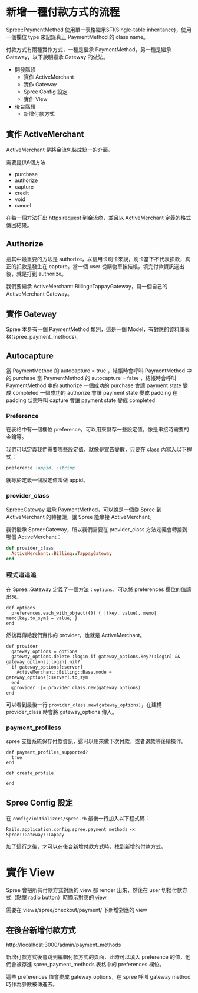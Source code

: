 # 新增一種付款方式的流程

Spree::PaymentMethod 使用單一表格繼承STI(Single-table inheritance)，使用一個欄位 type 來記錄真正 PaymentMethod 的 class name。

付款方式有兩種實作方式，一種是繼承 PaymentMethod，另一種是繼承 Gateway，以下說明繼承 Gateway 的做法。

- 開發階段
  - 實作 ActiveMerchant
  - 實作 Gateway
  - Spree Config 設定
  - 實作 View
- 後台階段
  - 新增付款方式

## 實作 ActiveMerchant
ActiveMerchant 是將金流包裝成統一的介面。

需要提供6個方法

- purchase
- authorize
- capture
- credit
- void
- cancel

在每一個方法打出 https request 到金流商，並且以 ActiveMerchant 定義的格式傳回結果。

## Authorize
這其中最重要的方法是 authorize，以信用卡刷卡來說，刷卡當下不代表扣款，真正的扣款是發生在 capture。當一個 user 從購物車按結帳，填完付款資訊送出後，就是打到 authorize。

我們要繼承 ActiveMerchant::Billing::TappayGateway，寫一個自己的 ActiveMerchant Gateway。


## 實作 Gateway

Spree 本身有一個 PaymentMethod 類別，這是一個 Model，有對應的資料庫表格(spree_payment_methods)。

## Autocapture
當 PaymentMethod 的 autocapture = true ，結帳時會呼叫 PaymentMethod 中的 purchase
當 PaymentMethod 的 autocapture = false ，結帳時會呼叫 PaymentMethod 中的 authorize
一個成功的 purchase 會讓 payment state 變成 completed
一個成功的 authorize 會讓 payment state 變成 padding
在 padding 狀態呼叫 capture 會讓 payment state 變成 completed

### Preference

在表格中有一個欄位 preference，可以用來儲存一些設定值，像是串接時需要的金鑰等。

我們可以定義我們需要哪些設定值，就像是宣告變數，只要在 class 內寫入以下程式：

```ruby
preference :appid, :string
```

就等於定義一個設定值叫做 appid。

### provider_class

Spree::Gateway 繼承 PaymentMethod，可以說是一個從 Spree 到 ActiveMerchant 的轉接頭，讓 Spree 能串接 ActiveMerchant。

我們繼承 Spree::Gateway，所以我們需要在 provider_class 方法定義會轉接到哪個 ActiveMerchant：

```ruby
def provider_class
  ActiveMerchant::Billing::TappayGateway
end
```

### 程式追追追

在 Spree::Gateway 定義了一個方法：`options`，可以將 preferences 欄位的值讀出來。

```
def options
  preferences.each_with_object({}) { |(key, value), memo| memo[key.to_sym] = value; }
end
```

然後再傳給我們實作的 provider，也就是 ActiveMerchant。

```
def provider
  gateway_options = options
  gateway_options.delete :login if gateway_options.key?(:login) && gateway_options[:login].nil?
  if gateway_options[:server]
    ActiveMerchant::Billing::Base.mode = gateway_options[:server].to_sym
  end
  @provider ||= provider_class.new(gateway_options)
end
```

可以看到最後一行 `provider_class.new(gateway_options)`，在建構 provider_class 時會將 gateway_options 傳入。

### payment_profiless

spree 支援系統保存付款資訊，這可以用來做下次付款，或者退款等後續操作。

```
def payment_profiles_supported?
  true
end

def create_profile

end
```

## Spree Config 設定

在 `config/initializers/spree.rb` 最後一行加入以下程式碼：

```
Rails.application.config.spree.payment_methods << Spree::Gateway::Tappay
```

加了這行之後，才可以在後台新增付款方式時，找到新增的付款方式。

# 實作 View

Spree 會把所有付款方式對應的 view 都 render 出來，然後在 user 切換付款方式（點擊 radio button）時顯示對應的 view

需要在 views/spree/checkout/payment/ 下新增對應的 view

## 在後台新增付款方式

http://localhost:3000/admin/payment_methods

新增付款方式後會跳到編輯付款方式的頁面，此時可以填入 preference 的值，他們會被存進 spree_payment_methods 表格中的 preferences 欄位。

這些 preferences 值會變成 gateway_options，在 spree 呼叫 gateway method 時作為參數被傳進去。